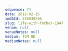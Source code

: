 ```yaml
---
sequence: 74
date: 2012-02-15
imdbId: tt0039566
slug: life-with-father-1947
venue: null
venueNotes: null
medium: TCM HD
mediumNotes: null
---
```

